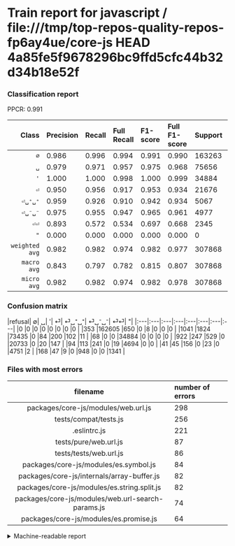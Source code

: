 # Train report for javascript / file:///tmp/top-repos-quality-repos-fp6ay4ue/core-js HEAD 4a85fe5f9678296bc9ffd5cfc44b32d34b18e52f

### Classification report

PPCR: 0.991

| Class | Precision | Recall | Full Recall | F1-score | Full F1-score | Support | Full Support | PPCR |
|------:|:----------|:-------|:------------|:---------|:---------|:--------|:-------------|:-----|
| `∅` | 0.986| 0.996| 0.994| 0.991| 0.990| 163263| 163616| 0.998 |
| `␣` | 0.979| 0.971| 0.957| 0.975| 0.968| 75656| 76697| 0.986 |
| `'` | 1.000| 1.000| 0.998| 1.000| 0.999| 34884| 34952| 0.998 |
| `⏎` | 0.950| 0.956| 0.917| 0.953| 0.934| 21676| 22598| 0.959 |
| `⏎␣⁺␣⁺` | 0.959| 0.926| 0.910| 0.942| 0.934| 5067| 5161| 0.982 |
| `⏎␣⁻␣⁻` | 0.975| 0.955| 0.947| 0.965| 0.961| 4977| 5018| 0.992 |
| `⏎⏎` | 0.893| 0.572| 0.534| 0.697| 0.668| 2345| 2513| 0.933 |
| `"` | 0.000| 0.000| 0.000| 0.000| 0.000| 0| 0| 0.000 |
| `weighted avg` | 0.982| 0.982| 0.974| 0.982| 0.977| 307868| 310555| 0.991 |
| `macro avg` | 0.843| 0.797| 0.782| 0.815| 0.807| 307868| 310555| 0.991 |
| `micro avg` | 0.982| 0.982| 0.974| 0.982| 0.978| 307868| 310555| 0.991 |

### Confusion matrix

|refusal|  ∅| ␣| '| ⏎| ⏎␣⁺␣⁺| ⏎␣⁻␣⁻| ⏎⏎| "| 
|:---|:---|:---|:---|:---|:---|:---|:---|
|0 |0 |0 |0 |0 |0 |0 |0 |
|353 |162605 |650 |0 |8 |0 |0 |0 |
|1041 |1824 |73435 |0 |84 |200 |102 |11 |
|68 |0 |0 |34884 |0 |0 |0 |0 |
|922 |247 |529 |0 |20733 |0 |20 |147 |
|94 |113 |241 |0 |19 |4694 |0 |0 |
|41 |45 |156 |0 |23 |0 |4751 |2 |
|168 |47 |9 |0 |948 |0 |0 |1341 |

### Files with most errors

| filename | number of errors|
|:----:|:-----|
| packages/core-js/modules/web.url.js | 298 |
| tests/compat/tests.js | 256 |
| .eslintrc.js | 221 |
| tests/pure/web.url.js | 87 |
| tests/tests/web.url.js | 86 |
| packages/core-js/modules/es.symbol.js | 84 |
| packages/core-js/internals/array-buffer.js | 82 |
| packages/core-js/modules/es.string.split.js | 82 |
| packages/core-js/modules/web.url-search-params.js | 74 |
| packages/core-js/modules/es.promise.js | 64 |

<details>
    <summary>Machine-readable report</summary>
```json
{
  "cl_report": {"\"": {"f1-score": 0.0, "precision": 0.0, "recall": 0.0, "support": 0}, "\u0027": {"f1-score": 1.0, "precision": 1.0, "recall": 1.0, "support": 34884}, "macro avg": {"f1-score": 0.8154664435578125, "precision": 0.8428714529836895, "recall": 0.7969926683695092, "support": 307868}, "micro avg": {"f1-score": 0.9823788116985201, "precision": 0.9823788116985201, "recall": 0.9823788116985201, "support": 307868}, "weighted avg": {"f1-score": 0.9819497470353523, "precision": 0.982106459349804, "recall": 0.9823788116985201, "support": 307868}, "\u2205": {"f1-score": 0.9910588034521429, "precision": 0.986196105069717, "recall": 0.9959696930719146, "support": 163263}, "\u23ce": {"f1-score": 0.953438642477754, "precision": 0.9504011001604401, "recall": 0.9564956634065326, "support": 21676}, "\u23ce\u23ce": {"f1-score": 0.6973478939157566, "precision": 0.893404397068621, "recall": 0.5718550106609808, "support": 2345}, "\u23ce\u2423\u207a\u2423\u207a": {"f1-score": 0.9424756550547133, "precision": 0.9591336330200245, "recall": 0.9263864219459246, "support": 5067}, "\u23ce\u2423\u207b\u2423\u207b": {"f1-score": 0.9646700507614213, "precision": 0.9749640878309049, "recall": 0.9545911191480811, "support": 4977}, "\u2423": {"f1-score": 0.9747405028007115, "precision": 0.978872300719808, "recall": 0.9706434387226394, "support": 75656}},
  "cl_report_full": {"\"": {"f1-score": 0.0, "precision": 0.0, "recall": 0.0, "support": 0}, "\u0027": {"f1-score": 0.9990262901655307, "precision": 1.0, "recall": 0.9980544747081712, "support": 34952}, "macro avg": {"f1-score": 0.8066519526347382, "precision": 0.8428714529836895, "recall": 0.782093163277243, "support": 310555}, "micro avg": {"f1-score": 0.9781104519075131, "precision": 0.9823788116985201, "recall": 0.9738790230393972, "support": 310555}, "weighted avg": {"f1-score": 0.9774771378808224, "precision": 0.9819541741701303, "recall": 0.9738790230393972, "support": 310555}, "\u2205": {"f1-score": 0.9899938203393029, "precision": 0.986196105069717, "recall": 0.9938208977117152, "support": 163616}, "\u23ce": {"f1-score": 0.9336455542296176, "precision": 0.9504011001604401, "recall": 0.9174705726170458, "support": 22598}, "\u23ce\u23ce": {"f1-score": 0.6681614349775785, "precision": 0.893404397068621, "recall": 0.533625149224035, "support": 2513}, "\u23ce\u2423\u207a\u2423\u207a": {"f1-score": 0.9336648433615118, "precision": 0.9591336330200245, "recall": 0.9095136601433831, "support": 5161}, "\u23ce\u2423\u207b\u2423\u207b": {"f1-score": 0.9606713173592154, "precision": 0.9749640878309049, "recall": 0.9467915504184934, "support": 5018}, "\u2423": {"f1-score": 0.9680523606451484, "precision": 0.978872300719808, "recall": 0.9574690013951002, "support": 76697}},
  "ppcr": 0.9913477483859542
}
```
</details>
